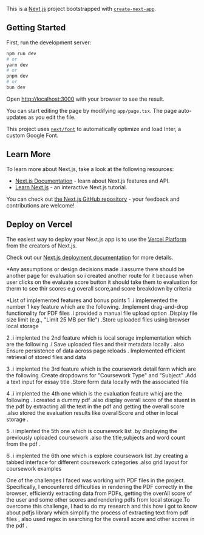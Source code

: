 This is a [Next.js](https://nextjs.org/) project bootstrapped with [`create-next-app`](https://github.com/vercel/next.js/tree/canary/packages/create-next-app).

## Getting Started

First, run the development server:

```bash
npm run dev
# or
yarn dev
# or
pnpm dev
# or
bun dev
```

Open [http://localhost:3000](http://localhost:3000) with your browser to see the result.

You can start editing the page by modifying `app/page.tsx`. The page auto-updates as you edit the file.

This project uses [`next/font`](https://nextjs.org/docs/basic-features/font-optimization) to automatically optimize and load Inter, a custom Google Font.

## Learn More

To learn more about Next.js, take a look at the following resources:

- [Next.js Documentation](https://nextjs.org/docs) - learn about Next.js features and API.
- [Learn Next.js](https://nextjs.org/learn) - an interactive Next.js tutorial.

You can check out [the Next.js GitHub repository](https://github.com/vercel/next.js/) - your feedback and contributions are welcome!

## Deploy on Vercel

The easiest way to deploy your Next.js app is to use the [Vercel Platform](https://vercel.com/new?utm_medium=default-template&filter=next.js&utm_source=create-next-app&utm_campaign=create-next-app-readme) from the creators of Next.js.

Check out our [Next.js deployment documentation](https://nextjs.org/docs/deployment) for more details.


*Any assumptions or design decisions made
.i assume there should be another page for evaluation so i created another route for it because when user  clicks on the evaluate score button it should take them to evaluation  for therm to see thir scores e.g overall score,and score breakdown by criteria


*List of implemented features and bonus points
1
 .i implemented the number 1 key feature which are the following.
.Implement drag-and-drop functionality for PDF files
.i provided a manual file upload option
.Display file size limit (e.g., "Limit 25 MB per file")
.Store uploaded files using browser local storage

2
.i implented the 2nd feature which is local sorage implementation which are the following
.i Save uploaded files and their metadata locally
. also Ensure persistence of data across page reloads
. Implemented efficient retrieval of stored files and data 

3
.i implented the 3rd feature which is the coursework detail form which are the following
.Create dropdowns for "Coursework Type" and "Subject"
.Add a text input for essay title
.Store form data locally with the associated file

4
.i implented the 4th one  which is the evaluation feature whicj are the following
. i created a dummy pdf 
.also display overall score of the stuent in the pdf by extracting all the text in the pdf and getting the overall score
.also stored the evaluation results like overallScore and other in local storage
.

5
.i implented the 5th one  which is coursework list 
.by displaying the previously uploaded coursework
.also the title,subjects and word count from the pdf
.

6
.i implented the 6th one  which is explore coursework list 
.by creating a tabbed interface for different coursework categories
.also grid layout for coursework examples



One of the challenges I faced was working with PDF files in the project. Specifically, I encountered difficulties in  rendering the PDF correctly in the browser,  efficiently extracting data from PDFs, getting the overAll score of the user and some other scores and rendering pdfs from local storage.To overcome this challenge, I had to do my research and this how i got to know about pdfjs library which simplify the process of extracting text from pdf files , also used regex in searching for the overall score and other scores in the pdf . 








